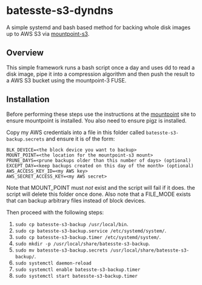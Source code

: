 # batesste-s3-dyndns

A simple systemd and bash based method for backing whole disk images
up to AWS S3 via [mountpoint-s3][ref-mountpoint].

## Overview

This simple framework runs a bash script once a day and uses dd to
read a disk image, pipe it into a compression algorithm and then push
the result to a AWS S3 bucket using the mountpoint-3 FUSE.

## Installation

Before performing these steps use the instructions at the
[mountpoint][ref-mountpoint] site to ensure mountpoint is
installed. You also need to ensure pigz is installed.

Copy my AWS credentials into a file in this folder called
```batesste-s3-backup.secrets``` and ensure it is of the form:
```
BLK_DEVICE=<the block device you want to backup>
MOUNT_POINT=<the location for the mountpoint-s3 mount>
PRUNE_DAYS=<prune backups older than this number of days> (optional)
EXCEPT_DAY=<keep backups created on this day of the month> (optional)
AWS_ACCESS_KEY_ID=<my AWS key>
AWS_SECRET_ACCESS_KEY=<my AWS secret>
```
Note that MOUNT_POINT must *not* exist and the script will fail if it
does. the script will delete this folder once done. Also note that a
FILE_MODE exists that can backup arbitrary files instead of block
devices.

Then proceed with the following steps:
1. ```sudo cp batesste-s3-backup /usr/local/bin```.
1. ```sudo cp batesste-s3-backup.service /etc/systemd/system/```.
1. ```sudo cp batesste-s3-backup.timer /etc/systemd/system/```.
1. ```sudo mkdir -p /usr/local/share/batesste-s3-backup```.
1. ```sudo mv batesste-s3-backup.secrets /usr/local/share/batesste-s3-backup/```.
1. ```sudo systemctl daemon-reload```
1. ```sudo systemctl enable batesste-s3-backup.timer```
1. ```sudo systemctl start batesste-s3-backup.timer```

[ref-mountpoint]: https://github.com/awslabs/mountpoint-s3
